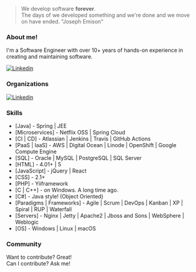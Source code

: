 >  We develop software **forever**. <br />
>  The days of we developed something and we're done and we move on have ended. "Joseph Emison"

### About me!

I'm a Software Engineer with over 10+ years of hands-on experience in creating and maintaining software.

[![Linkedin](https://github.com/solidnetwork-xyz/solidnetwork-xyz/blob/main/assets/linkedIn-profile.png)](https://www.linkedin.com/in/solidnetwork-xyz/)

### Organizations

[![Linkedin](https://github.com/solidnetwork-xyz/solidnetwork-xyz/blob/main/assets/organization.png)](https://github.com/solidnetwork-bank/)

### Skills

* [Java] - Spring | JEE
* [Microservices] - Netflix OSS | Spring Cloud
* [CI | CD] - Atlassian | Jenkins | Travis | GitHub Actions
* [PaaS | IaaS] - AWS | Digital Ocean | Linode | OpenShift | Google Compute Engine
* [SQL] - Oracle | MySQL | PostgreSQL | SQL Server
* [HTML] -  4.01+ | 5
* [JavaScript] - jQuery | React
* [CSS] - 2.1+
* [PHP] - Yiiframework
* [C | C++] - on Windows. A long time ago.
* [C#] - Java style! (Object Oriented)
* [Paradigms | Frameworks] - Agile | Scrum | DevOps | Kanban | XP | Spiral | RUP | Waterfall
* [Servers] - Nginx | Jetty | Apache2 | Jboss and Sons | WebSphere | Weblogic
* [OS] - Windows | Linux | macOS 

### Community

Want to contribute? Great! <br />
Can I contribute? Ask me!
